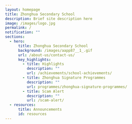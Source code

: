 ```yaml
---
layout: homepage
title: Zhonghua Secondary School
description: Brief site description here
image: /images/logo.jpg
permalink: /
notification: ""
sections:
  - hero:
      title: Zhonghua Secondary School
      background: /images/aapp87__1_.gif
      url: /about-us/contact-us/
      key_highlights:
        - title: Highlights
          description: ""
          url: /achievements/school-achievements/
        - title: Zhonghua Signature Programmes
          description: ""
          url: programmes/zhonghua-signature-programmes/
        - title: Scam Alert
          description: ""
          url: /scam-alert/
  - resources:
      title: Announcements
      id: resources
---
```

